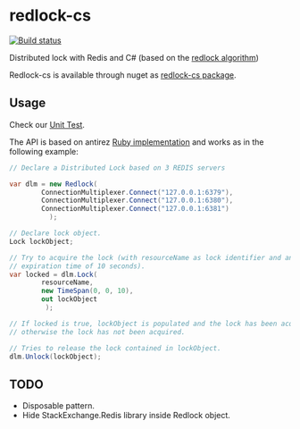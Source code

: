 redlock-cs
==========

[![Build status](https://ci.appveyor.com/api/projects/status/xat1stsmpvl3gjcg?svg=true)](https://ci.appveyor.com/project/KidFashion/redlock-cs)

Distributed lock with Redis and C# (based on the [redlock algorithm](http://redis.io/topics/distlock))

Redlock-cs is available through nuget as [redlock-cs package](http://www.nuget.org/packages/redlock-cs/).

## Usage

Check our [Unit Test](https://github.com/KidFashion/redlock-cs/blob/master/tests/MultiServerLockTests.cs).

The API is based on antirez [Ruby implementation](https://github.com/antirez/redlock-rb) and works as in the following example:

```csharp
// Declare a Distributed Lock based on 3 REDIS servers

var dlm = new Redlock(
		ConnectionMultiplexer.Connect("127.0.0.1:6379"), 
		ConnectionMultiplexer.Connect("127.0.0.1:6380"), 
		ConnectionMultiplexer.Connect("127.0.0.1:6381")
	      );

// Declare lock object.
Lock lockObject;

// Try to acquire the lock (with resourceName as lock identifier and an 
// expiration time of 10 seconds).
var locked = dlm.Lock(
		resourceName,
		new TimeSpan(0, 0, 10), 
		out lockObject
	     );

// If locked is true, lockObject is populated and the lock has been acquired, 
// otherwise the lock has not been acquired.

// Tries to release the lock contained in lockObject.
dlm.Unlock(lockObject);
```

## TODO

* Disposable pattern. 
* Hide StackExchange.Redis library inside Redlock object.

